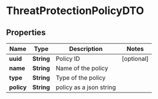 
# ThreatProtectionPolicyDTO

## Properties
Name | Type | Description | Notes
------------ | ------------- | ------------- | -------------
**uuid** | **String** | Policy ID |  [optional]
**name** | **String** | Name of the policy | 
**type** | **String** | Type of the policy | 
**policy** | **String** | policy as a json string | 



